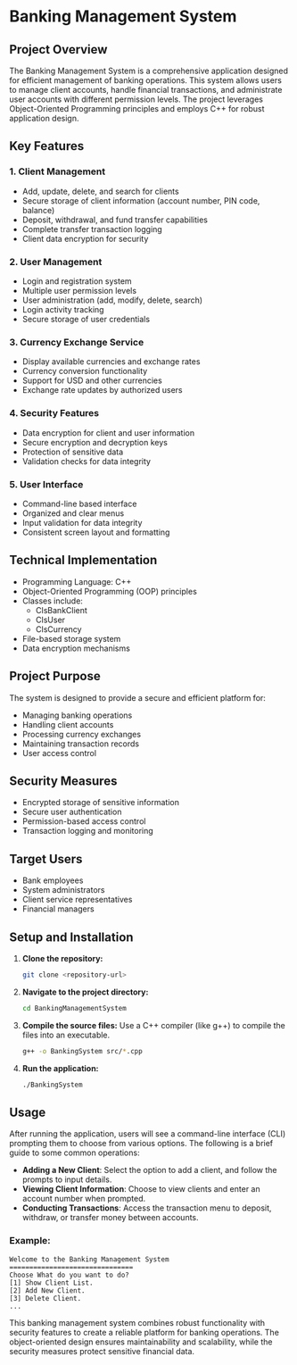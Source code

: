 # Banking Management System

## Project Overview
The Banking Management System is a comprehensive application designed for efficient management of banking operations. This system allows users to manage client accounts, handle financial transactions, and administrate user accounts with different permission levels. The project leverages Object-Oriented Programming principles and employs C++ for robust application design.

## Key Features

### 1. Client Management
- Add, update, delete, and search for clients
- Secure storage of client information (account number, PIN code, balance)
- Deposit, withdrawal, and fund transfer capabilities
- Complete transfer transaction logging
- Client data encryption for security

### 2. User Management
- Login and registration system
- Multiple user permission levels
- User administration (add, modify, delete, search)
- Login activity tracking
- Secure storage of user credentials

### 3. Currency Exchange Service
- Display available currencies and exchange rates
- Currency conversion functionality
- Support for USD and other currencies
- Exchange rate updates by authorized users

### 4. Security Features
- Data encryption for client and user information
- Secure encryption and decryption keys
- Protection of sensitive data
- Validation checks for data integrity

### 5. User Interface
- Command-line based interface
- Organized and clear menus
- Input validation for data integrity
- Consistent screen layout and formatting

## Technical Implementation
- Programming Language: C++
- Object-Oriented Programming (OOP) principles
- Classes include:
  - ClsBankClient
  - ClsUser
  - ClsCurrency
- File-based storage system
- Data encryption mechanisms

## Project Purpose
The system is designed to provide a secure and efficient platform for:
- Managing banking operations
- Handling client accounts
- Processing currency exchanges
- Maintaining transaction records
- User access control

## Security Measures
- Encrypted storage of sensitive information
- Secure user authentication
- Permission-based access control
- Transaction logging and monitoring

## Target Users
- Bank employees
- System administrators
- Client service representatives
- Financial managers

## Setup and Installation
1. **Clone the repository:**
   ```bash
   git clone <repository-url>
   ```

2. **Navigate to the project directory:**
   ```bash
   cd BankingManagementSystem
   ```

3. **Compile the source files:**
   Use a C++ compiler (like g++) to compile the files into an executable.
   ```bash
   g++ -o BankingSystem src/*.cpp
   ```

4. **Run the application:**
   ```bash
   ./BankingSystem
   ```

## Usage
After running the application, users will see a command-line interface (CLI) prompting them to choose from various options. The following is a brief guide to some common operations:

- **Adding a New Client**: Select the option to add a client, and follow the prompts to input details.
- **Viewing Client Information**: Choose to view clients and enter an account number when prompted.
- **Conducting Transactions**: Access the transaction menu to deposit, withdraw, or transfer money between accounts.
  
### Example:
```plaintext
Welcome to the Banking Management System
===============================
Choose What do you want to do?
[1] Show Client List.
[2] Add New Client.
[3] Delete Client.
...
```

This banking management system combines robust functionality with security features to create a reliable platform for banking operations. The object-oriented design ensures maintainability and scalability, while the security measures protect sensitive financial data.
